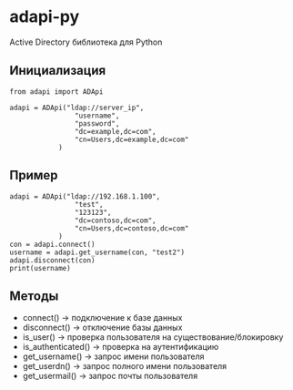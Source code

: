 # adapi-py
Active Directory библиотека для Python

## Инициализация
```
from adapi import ADApi

adapi = ADApi("ldap://server_ip",
                "username",
                "password",
                "dc=example,dc=com",
                "cn=Users,dc=example,dc=com"
            )
```

## Пример
```
adapi = ADApi("ldap://192.168.1.100",
                "test",
                "123123",
                "dc=contoso,dc=com",
                "cn=Users,dc=contoso,dc=com"
            )
con = adapi.connect()
username = adapi.get_username(con, "test2")
adapi.disconnect(con)
print(username)
```

## Методы
* connect() -> подключение к базе данных
* disconnect() -> отключение базы данных
* is_user(<login>) -> проверка пользователя на существование/блокировку
* is_authenticated(<login>) -> проверка на аутентификацию
* get_username(<login>) -> запрос имени пользователя
* get_userdn(<login>) -> запрос полного имени пользователя
* get_usermail(<login>) -> запрос почты пользователя
